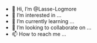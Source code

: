 - 👋 Hi, I’m @Lasse-Logmore
- 👀 I’m interested in ...
- 🌱 I’m currently learning ...
- 💞️ I’m looking to collaborate on ...
- 📫 How to reach me ...

<!---
Lasse-Logmore/Lasse-Logmore is a ✨ special ✨ repository because its `README.md` (this file) appears on your GitHub profile.
You can click the Preview link to take a look at your changes.
--->
